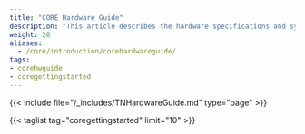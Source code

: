```yaml
---
title: "CORE Hardware Guide"
description: "This article describes the hardware specifications and system component recommendations for custom TrueNAS CORE deployment."
weight: 20
aliases:
  - /core/introduction/corehardwareguide/
tags:
- corehwguide
- coregettingstarted
---
```


{{< include file="/_includes/TNHardwareGuide.md" type="page" >}}

{{< taglist tag="coregettingstarted" limit="10" >}}
